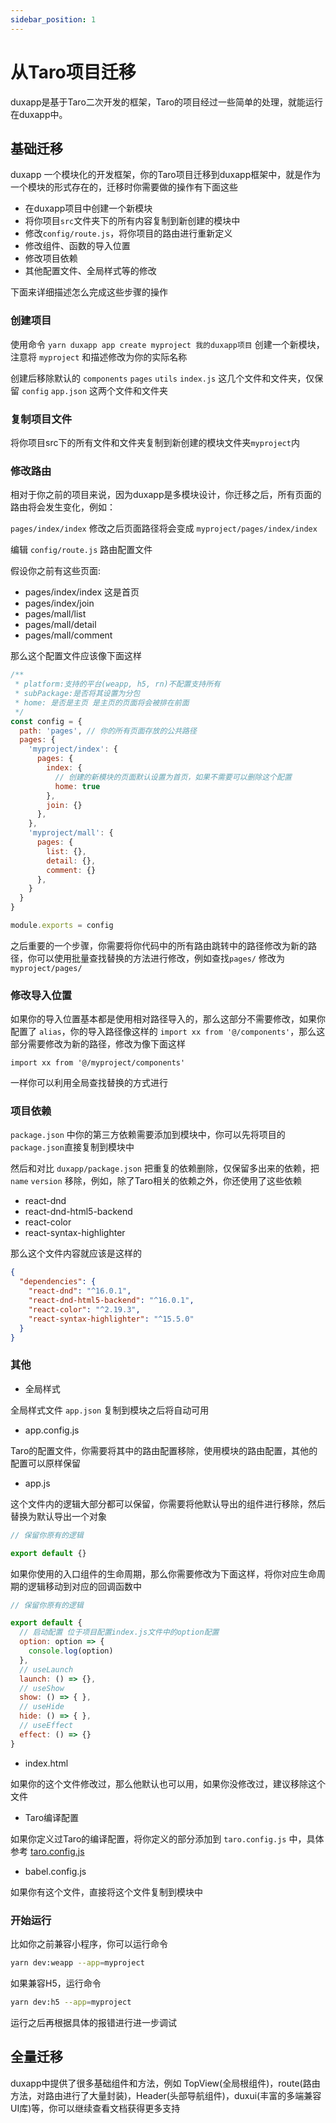 ```yaml
---
sidebar_position: 1
---
```


# 从Taro项目迁移

duxapp是基于Taro二次开发的框架，Taro的项目经过一些简单的处理，就能运行在duxapp中。

## 基础迁移

duxapp 一个模块化的开发框架，你的Taro项目迁移到duxapp框架中，就是作为一个模块的形式存在的，迁移时你需要做的操作有下面这些

- 在duxapp项目中创建一个新模块
- 将你项目`src`文件夹下的所有内容复制到新创建的模块中
- 修改`config/route.js`，将你项目的路由进行重新定义
- 修改组件、函数的导入位置
- 修改项目依赖
- 其他配置文件、全局样式等的修改

下面来详细描述怎么完成这些步骤的操作

### 创建项目

使用命令 `yarn duxapp app create myproject 我的duxapp项目` 创建一个新模块，注意将 `myproject` 和描述修改为你的实际名称

创建后移除默认的 `components` `pages` `utils` `index.js` 这几个文件和文件夹，仅保留 `config` `app.json` 这两个文件和文件夹

### 复制项目文件

将你项目src下的所有文件和文件夹复制到新创建的模块文件夹`myproject`内

### 修改路由

相对于你之前的项目来说，因为duxapp是多模块设计，你迁移之后，所有页面的路由将会发生变化，例如：  

`pages/index/index` 修改之后页面路径将会变成 `myproject/pages/index/index`

编辑 `config/route.js` 路由配置文件

假设你之前有这些页面:

- pages/index/index 这是首页
- pages/index/join
- pages/mall/list
- pages/mall/detail
- pages/mall/comment

那么这个配置文件应该像下面这样

```js
/**
 * platform:支持的平台(weapp, h5, rn)不配置支持所有
 * subPackage:是否将其设置为分包
 * home: 是否是主页 是主页的页面将会被排在前面
 */
const config = {
  path: 'pages', // 你的所有页面存放的公共路径
  pages: {
    'myproject/index': {
      pages: {
        index: {
          // 创建的新模块的页面默认设置为首页，如果不需要可以删除这个配置
          home: true
        },
        join: {}
      },
    },
    'myproject/mall': {
      pages: {
        list: {},
        detail: {},
        comment: {}
      },
    }
  }
}

module.exports = config
```

之后重要的一个步骤，你需要将你代码中的所有路由跳转中的路径修改为新的路径，你可以使用批量查找替换的方法进行修改，例如查找`pages/` 修改为 `myproject/pages/`

### 修改导入位置

如果你的导入位置基本都是使用相对路径导入的，那么这部分不需要修改，如果你配置了 `alias`，你的导入路径像这样的 `import xx from '@/components'`，那么这部分需要修改为新的路径，修改为像下面这样

`import xx from '@/myproject/components'`

一样你可以利用全局查找替换的方式进行

### 项目依赖

`package.json` 中你的第三方依赖需要添加到模块中，你可以先将项目的`package.json`直接复制到模块中

然后和对比 `duxapp/package.json` 把重复的依赖删除，仅保留多出来的依赖，把`name` `version` 移除，例如，除了Taro相关的依赖之外，你还使用了这些依赖

- react-dnd
- react-dnd-html5-backend 
- react-color
- react-syntax-highlighter

那么这个文件内容就应该是这样的

```json
{
  "dependencies": {
    "react-dnd": "^16.0.1",
    "react-dnd-html5-backend": "^16.0.1",
    "react-color": "^2.19.3",
    "react-syntax-highlighter": "^15.5.0"
  }
}
```

### 其他

- 全局样式

全局样式文件 `app.json` 复制到模块之后将自动可用

- app.config.js

Taro的配置文件，你需要将其中的路由配置移除，使用模块的路由配置，其他的配置可以原样保留

- app.js

这个文件内的逻辑大部分都可以保留，你需要将他默认导出的组件进行移除，然后替换为默认导出一个对象

```js
// 保留你原有的逻辑

export default {}
```

如果你使用的入口组件的生命周期，那么你需要修改为下面这样，将你对应生命周期的逻辑移动到对应的回调函数中

```js
// 保留你原有的逻辑

export default {
  // 启动配置 位于项目配置index.js文件中的option配置
  option: option => {
    console.log(option)
  },
  // useLaunch
  launch: () => {},
  // useShow
  show: () => { },
  // useHide
  hide: () => { },
  // useEffect
  effect: () => {}
}
```

- index.html

如果你的这个文件修改过，那么他默认也可以用，如果你没修改过，建议移除这个文件

- Taro编译配置

如果你定义过Taro的编译配置，将你定义的部分添加到 `taro.config.js` 中，具体参考 [taro.config.js](/docs/course/app/directory#taroconfigjs)

- babel.config.js

如果你有这个文件，直接将这个文件复制到模块中

### 开始运行

比如你之前兼容小程序，你可以运行命令

```bash
yarn dev:weapp --app=myproject
```

如果兼容H5，运行命令

```bash
yarn dev:h5 --app=myproject
```

运行之后再根据具体的报错进行进一步调试

## 全量迁移

duxapp中提供了很多基础组件和方法，例如 TopView(全局根组件)，route(路由方法，对路由进行了大量封装)，Header(头部导航组件)，duxui(丰富的多端兼容UI库)等，你可以继续查看文档获得更多支持